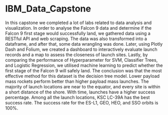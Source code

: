 # IBM_Data_Capstone
In this capstone we completed a lot of labs related to data analysis and visualization. In order to analyse the Falcon 9 data and determine if the Falcon 9 first stage would successfully land, we gathered data using a RESTful API and web scraping. 
The data was also transformed into a dataframe, and after that, some data wrangling was done. Later, using Plotly Dash and Folium, we created a dashboard to interactively evaluate launch records and a map to assess the closeness of launch sites. 
Lastly, by comparing the performance of Hyperparameter for SVM, Classifier Trees, and Logistic Regression, we utilised machine learning to predict whether the first stage of the Falcon 9 will safely land.
The conclusion was that the most effective method for this dataset is the decision tree model. Lower payload mass rockets perform better than higher payload mass launches. 
The majority of launch locations are near to the equator, and every site is within a short distance of the shore. With time, launches have a higher success percentage. Among all the launch locations, KSC LC-39A has the best success rate. 
The success rate for the ES-L1, GEO, HEO, and SSO orbits is 100%.
